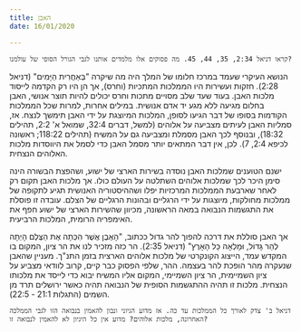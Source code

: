```yaml
---
title: האבן
date: 16/01/2020

---
```


`קראו דניאל 2:34, 35, 44, 45. מה פסוקים אלו מלמדים אותנו לגבי הגורל הסופי של עולמנו?`

הנושא העיקרי שעמד במרכז חלומו של המלך היה מה שיקרה "בְּאַחֲרִית הַיָּמִים" (דניאל 2:28). חזקות ועשירות היו הממלכות המתכיות (וחרס), אך הן היו רק הקדמה לייסוד מלכות האבן. בעוד שעד שלב מסויים מתכות וחרס יכולים להיות תוצר אנושי, האבן בחלום מגיעה ללא מגע יד אדם אנושית. במילים אחרות, למרות שכל הממלכות הקודמות בסופו של דבר הגיעו לסופן, המלכות המיוצגת על ידי האבן תימשך לנצח. אז, סמליות האבן לעיתים מצביעה על אלוהים (למשל, דברים 32:4, שמואל א' 2:2, תהילים 18:32), ובנוסף לכך האבן מסמלת ומצביעה גם על המשיח (תהילים 118:22; ראשונה לכיפא 2:4, 7). לכן, אין דבר המתאים יותר מסמל האבן כדי לסמל את היווסדות  מלכות האלוהים הנצחית.

ישנם הטוענים שמלכות האבן נוסדה בשירות הארצי של ישוע, ושהפצת הבשורה הינה סימן היכר לכך שמלכות אלוהים השתלטה על העולם כולו. אך מלכות האבן תקום רק לאחר שארבעת הממלכות המרכזיות יפלו ושההיסטוריה האנושית תגיע לתקופה של ממלכות מחולקות, מיוצגות על ידי הרגליים ובהונות הרגליים של הצלם. עובדה זו פוסלת את התגשמות הנבואה במאה הראשונה, מכיוון שהשירות הארצי של ישוע חפף את האימפריה הרומית, המלכות הרביעית.

אך האבן סוללת את דרכה להפוך להר גדול ככתוב, "הָאֶבֶן אֲשֶׁר הִכְּתָה אֶת הַצֶּלֶם הָיְתָה לְהַר גָּדוֹל, וּמָלְאָה כָּל הָאָרֶץ" (דניאל 2:35). הר כזה מזכיר לנו את הר ציון, המקום בו המקדש עמד, הייצוג הקונקרטי של מלכות אלוהים הארצית בזמן התנ"ך. מעניין שהאבן שנעקרה מהר הופכת להר בעצמה. ההר, שלפי הפסוק כבר קיים, קרוב לוודאי מצביע על ציון השמיימית, הר ציון השמיימי, המקום אליו המשיח יבוא כדי לייסד את מלכותו הנצחית. מלכות זו תהיה ההתגשמות הסופית של הנבואה תהיה כאשר ירושלים תרד מן השמים (התגלות 21:1 - 22:5).

`דניאל ב' צדק לאורך כל הממלכות עד כה. אז מדוע הגיוני ונבון להאמין בנבואה הזו לגבי הממלכה האחרונה, מלכות אלוהים? מדוע אין כל היגיון לא להאמין לנבואה זו?`